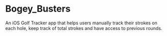 # Bogey_Busters
An iOS Golf Tracker app that helps users manually track their strokes on each hole, keep track of total strokes and have access to previous rounds.
